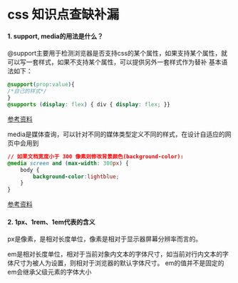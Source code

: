 # css 知识点查缺补漏
#### 1. support, media的用法是什么？
@support主要用于检测浏览器是否支持css的某个属性，如果支持某个属性，就可以写一套样式，如果不支持某个属性，可以提供另外一套样式作为替补
基本语法如下：

```css
@support(prop:value){
/*自己的样式*/
}
@supports (display: flex) { div { display: flex; }}
```
[参考资料](cnblogs.com/yuxuan007/p/10892452.html)

media是媒体查询，可以针对不同的媒体类型定义不同的样式，在设计自适应的网页中会用到


```css
// 如果文档宽度小于 300 像素则修改背景颜色(background-color):
@media screen and (max-width: 300px) {
    body {
        background-color:lightblue;
    }
}
```
[参考资料](https://www.runoob.com/cssref/css3-pr-mediaquery.html)
#### 2. 1px、1rem、1em代表的含义

px是像素，是相对长度单位，像素是相对于显示器屏幕分辨率而言的。

em是相对长度单位，相对于当前对象内文本的字体尺寸，如当前对行内文本的字体尺寸为被人为设置，则相对于浏览器的默认字体尺寸。
em的值并不是固定的
em会继承父级元素的字体大小